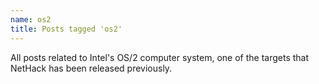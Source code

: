 ```yaml
---
name: os2
title: Posts tagged 'os2'
---
```

All posts related to Intel's OS/2 computer system, one of the targets that NetHack has been released previously.
